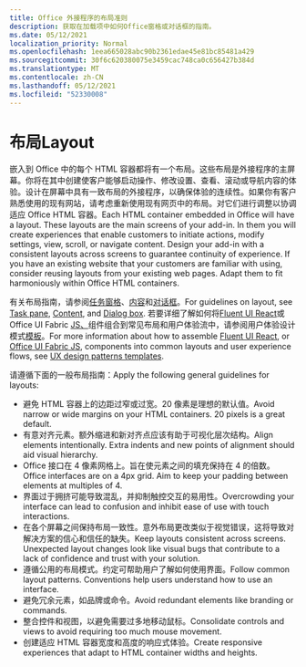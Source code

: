 ```yaml
---
title: Office 外接程序的布局准则
description: 获取在加载项中如何Office窗格或对话框的指南。
ms.date: 05/12/2021
localization_priority: Normal
ms.openlocfilehash: 1eea665028abc90b2361edae45e81bc85481a429
ms.sourcegitcommit: 30f6c620380075e3459cac748ca0c656427b384d
ms.translationtype: MT
ms.contentlocale: zh-CN
ms.lasthandoff: 05/12/2021
ms.locfileid: "52330008"
---
```

# <a name="layout"></a><span data-ttu-id="8091a-103">布局</span><span class="sxs-lookup"><span data-stu-id="8091a-103">Layout</span></span>

<span data-ttu-id="8091a-p101">嵌入到 Office 中的每个 HTML 容器都将有一个布局。这些布局是外接程序的主屏幕。你将在其中创建使客户能够启动操作、修改设置、查看、滚动或导航内容的体验。设计在屏幕中具有一致布局的外接程序，以确保体验的连续性。如果你有客户熟悉使用的现有网站，请考虑重新使用现有网页中的布局。对它们进行调整以协调适应 Office HTML 容器。</span><span class="sxs-lookup"><span data-stu-id="8091a-p101">Each HTML container embedded in Office will have a layout. These layouts are the main screens of your add-in. In them you will create experiences that enable customers to initiate actions, modify settings, view, scroll, or navigate content. Design your add-in with a consistent layouts across screens to guarantee continuity of experience. If you have an existing website that your customers are familiar with using, consider reusing layouts from your existing web pages. Adapt them to fit harmoniously within Office HTML containers.</span></span>

<span data-ttu-id="8091a-110">有关布局指南，请参阅[任务窗格](task-pane-add-ins.md)、[内容](content-add-ins.md)和[对话框](dialog-boxes.md)。</span><span class="sxs-lookup"><span data-stu-id="8091a-110">For guidelines on layout, see [Task pane](task-pane-add-ins.md), [Content](content-add-ins.md), and [Dialog box](dialog-boxes.md).</span></span> <span data-ttu-id="8091a-111">若要详细了解如何将[Fluent UI React](using-office-ui-fabric-react.md)或 Office UI Fabric [JS、](fabric-core.md)组件组合到常见布局和用户体验流中，请参阅用户体验设计模式[模板](ux-design-pattern-templates.md)。</span><span class="sxs-lookup"><span data-stu-id="8091a-111">For more information about how to assemble [Fluent UI React](using-office-ui-fabric-react.md), or [Office UI Fabric JS](fabric-core.md), components into common layouts and user experience flows, see [UX design patterns templates](ux-design-pattern-templates.md).</span></span>

<span data-ttu-id="8091a-112">请遵循下面的一般布局指南：</span><span class="sxs-lookup"><span data-stu-id="8091a-112">Apply the following general guidelines for layouts:</span></span>

*   <span data-ttu-id="8091a-p103">避免 HTML 容器上的边距过窄或过宽。20 像素是理想的默认值。</span><span class="sxs-lookup"><span data-stu-id="8091a-p103">Avoid narrow or wide margins on your HTML containers. 20 pixels is a great default.</span></span>
*   <span data-ttu-id="8091a-p104">有意对齐元素。额外缩进和新对齐点应该有助于可视化层次结构。</span><span class="sxs-lookup"><span data-stu-id="8091a-p104">Align elements intentionally. Extra indents and new points of alignment should aid visual hierarchy.</span></span>
*   <span data-ttu-id="8091a-p105">Office 接口在 4 像素网格上。旨在使元素之间的填充保持在 4 的倍数。</span><span class="sxs-lookup"><span data-stu-id="8091a-p105">Office interfaces are on a 4px grid. Aim to keep your padding between elements at multiples of 4.</span></span>
*   <span data-ttu-id="8091a-119">界面过于拥挤可能导致混乱，并抑制触控交互的易用性。</span><span class="sxs-lookup"><span data-stu-id="8091a-119">Overcrowding your interface can lead to confusion and inhibit ease of use with touch interactions.</span></span>
*   <span data-ttu-id="8091a-p106">在各个屏幕之间保持布局一致性。意外布局更改类似于视觉错误，这将导致对解决方案的信心和信任的缺失。</span><span class="sxs-lookup"><span data-stu-id="8091a-p106">Keep layouts consistent across screens. Unexpected layout changes look like visual bugs that contribute to a lack of confidence and trust with your solution.</span></span>
*   <span data-ttu-id="8091a-p107">遵循公用的布局模式。约定可帮助用户了解如何使用界面。</span><span class="sxs-lookup"><span data-stu-id="8091a-p107">Follow common layout patterns. Conventions help users understand how to use an interface.</span></span>
*   <span data-ttu-id="8091a-124">避免冗余元素，如品牌或命令。</span><span class="sxs-lookup"><span data-stu-id="8091a-124">Avoid redundant elements like branding or commands.</span></span>
*   <span data-ttu-id="8091a-125">整合控件和视图，以避免需要过多地移动鼠标。</span><span class="sxs-lookup"><span data-stu-id="8091a-125">Consolidate controls and views to avoid requiring too much mouse movement.</span></span>
*   <span data-ttu-id="8091a-126">创建适应 HTML 容器宽度和高度的响应式体验。</span><span class="sxs-lookup"><span data-stu-id="8091a-126">Create responsive experiences that adapt to HTML container widths and heights.</span></span>
